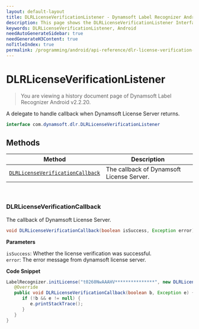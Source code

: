 ```yaml
---
layout: default-layout
title: DLRLicenseVerificationListener - Dynamsoft Label Recognizer Android API Reference
description: This page shows the DLRLicenseVerificationListener Interface of Dynamsoft Label Recognizer for Android SDK.
keywords: DLRLicenseVerificationListener, Android
needAutoGenerateSidebar: true
needGenerateH3Content: true
noTitleIndex: true
permalink: /programming/android/api-reference/dlr-license-verification-listener.html
---
```



# DLRLicenseVerificationListener

> You are viewing a history document page of Dynamsoft Label Recognizer Android v2.2.20.

A delegate to handle callback when Dynamsoft License Server returns.

```java
interface com.dynamsoft.dlr.DLRLicenseVerificationListener
```

## Methods

| Method               | Description |
|----------------------|-------------|
| [`DLRLicenseVerificationCallback`](#dlrlicenseverificationcallback) | The callback of Dynamsoft License Server.|

&nbsp;

### DLRLicenseVerificationCallback

The callback of Dynamsoft License Server.

```java
void DLRLicenseVerificationCallback(boolean isSuccess, Exception error);
```

**Parameters**

`isSuccess`: Whether the license verification was successful.  
`error`: The error message from dynamsoft license server.

**Code Snippet**

```java
LabelRecognizer.initLicense("t0260NwAAAHV***************", new DLRLicenseVerificationListener() {
   @Override
   public void DLRLicenseVerificationCallback(boolean b, Exception e) {
      if (!b && e != null) {
         e.printStackTrace();
      }
   }
}
```

